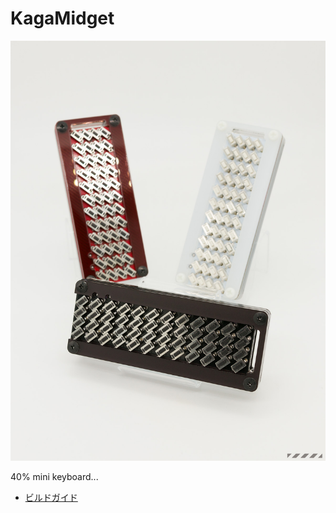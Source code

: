 # KagaMidget

![KagaMidget](/images/main_image.jpg)

40% mini keyboard...

- [ビルドガイド](/docs/buildguide_jp.md)

